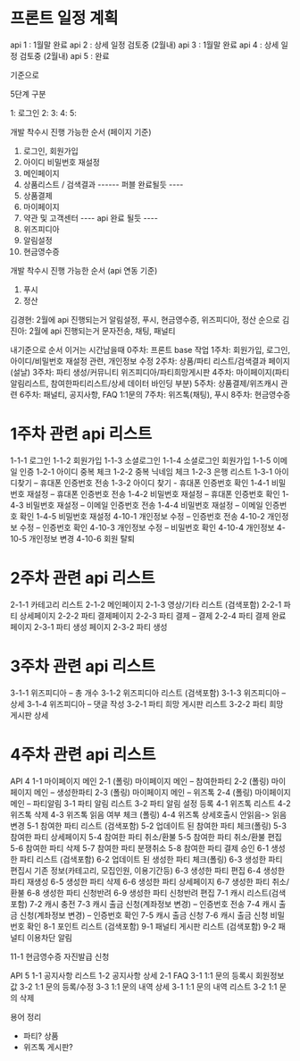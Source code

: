 # 프론트 일정 계획
api 1 : 1월말 완료
api 2 : 상세 일정 검토중 (2월내)
api 3 : 1월말 완료
api 4 : 상세 일정 검토중 (2월내)
api 5 : 완료

기준으로 

5단계 구분

1: 로그인
2: 
3: 
4: 
5: 

개발 착수시 진행 가능한 순서 (페이지 기준)
1. 로그인, 회원가입
2. 아이디 비밀번호 재설정
3. 메인페이지
4. 상품리스트 / 검색결과
------ 퍼블 완료될듯 ----
5. 상품결제
6. 마이페이지
7. 약관 및 고객센터
---- api 완료 될듯 ----
8. 위즈피디아
9. 알림설정
10. 현금영수증

개발 착수시 진행 가능한 순서 (api 연동 기준)
1. 푸시
2. 정산


김경현: 2월에 api 진행되는거 알림설정, 푸시, 현금영수증, 위즈피디아, 정산 순으로
김진아: 2월에 api 진행되는거 문자전송, 채팅, 패널티

내기준으로 순서 이거는 시간남을때
0주차: 프론트 base 작업
1주차: 회원가입, 로그인, 아이디/비밀번호 재설정 관련, 개인정보 수정
2주차: 상품/파티 리스트/검색결과 페이지 (설날)
3주차: 파티 생성/커뮤니티 위즈피디아/파티희망게시판
4주차: 마이페이지(파티알림리스트, 참여한파티리스트/상세 데이터 바인딩 부분)
5주차: 상품결제/위즈캐시 관련
6주차: 패널티, 공지사항, FAQ 1:1문의
7주차: 위즈톡(채팅), 푸시
8주차: 현금영수증


# 1주차 관련 api 리스트
1-1-1	로그인
1-1-2	회원가입
1-1-3	소셜로그인
1-1-4	소셜로그인 회원가입
1-1-5	이메일 인증
1-2-1	아이디 중복 체크
1-2-2	중복 닉네임 체크
1-2-3	은행 리스트
1-3-1 아이디찾기 – 휴대폰 인증번호 전송
1-3-2 아이디 찾기 - 휴대폰 인증번호 확인
1-4-1 비밀번호 재설정 – 휴대폰 인증번호 전송
1-4-2 비밀번호 재설정 – 휴대폰 인증번호 확인
1-4-3 비밀번호 재설정 – 이메일 인증번호 전송
1-4-4 비밀번호 재설정 – 이메일 인증번호 확인
1-4-5 비밀번호 재설정
4-10-1 개인정보 수정 – 인증번호 전송
4-10-2 개인정보 수정 – 인증번호 확인
4-10-3 개인정보 수정 – 비밀번호 확인
4-10-4 개인정보 
4-10-5 개인정보 변경
4-10-6 회원 탈퇴


# 2주차 관련 api 리스트
2-1-1	카테고리 리스트
2-1-2	메인페이지
2-1-3	영상/기타 리스트 (검색포함)
2-2-1	파티 상세페이지
2-2-2	파티 결제페이지
2-2-3	파티 결제 – 결제
2-2-4	파티 결제 완료 페이지
2-3-1 파티 생성 페이지
2-3-2 파티 생성

# 3주차 관련 api 리스트
3-1-1	위즈피디아 – 총 개수
3-1-2	위즈피디아 리스트 (검색포함)
3-1-3	위즈피디아 – 상세
3-1-4	위즈피디아 – 댓글 작성
3-2-1	파티 희망 게시판 리스트
3-2-2	파티 희망 게시판 상세

# 4주차 관련 api 리스트

API 4
1-1	마이페이지 메인 
2-1	(폴링) 마이페이지 메인 – 참여한파티
2-2 (폴링) 마이페이지 메인 – 생성한파티
2-3	(폴링) 마이페이지 메인 – 위즈톡
2-4	(폴링) 마이페이지 메인 – 파티알림
3-1 파티 알림 리스트
3-2 파티 알림 설정 등록
4-1 위즈톡 리스트
4-2 위즈톡 삭제
4-3 위즈톡 읽음 여부 체크 (폴링)
4-4 위즈톡 상세호출시 안읽음-> 읽음 변경
5-1 참여한 파티 리스트 (검색포함)
5-2 업데이트 된 참여한 파티 체크(폴링)
5-3 참여한 파티 상세페이지
5-4 참여한 파티 취소/환불
5-5 참여한 파티 취소/환불 편집
5-6 참여한 파티 삭제
5-7 참여한 파티 분쟁취소
5-8 참여한 파티 결제 승인
6-1 생성한 파티 리스트 (검색포함)
6-2 업데이트 된 생성한 파티 체크(폴링)
6-3 생성한 파티 편집시 기존 정보(카테고리, 모집인원, 이용기간등)
6-3 생성한 파티 편집
6-4 생성한 파티 재생성
6-5 생성한 파티 삭제
6-6 생성한 파티 상세페이지
6-7 생성한 파티 취소/환불
6-8 생성한 파티 신청반려
6-9 생성한 파티 신청반려 편집
7-1 캐시 리스트(검색포함)
7-2 캐시 충전
7-3 캐시 출금 신청(계좌정보 변경) – 인증번호 전송
7-4 캐시 출금 신청(계좌정보 변경) – 인증번호 확인
7-5 캐시 출금 신청
7-6 캐시 출금 신청 비밀번호 확인
8-1 포인트 리스트 (검색포함)
9-1 패널티 게시판 리스트 (검색포함)
9-2 패널티 이용차단 알림

11-1 현금영수증 자진발급 신청
  
API 5
1-1 공지사항 리스트
1-2	공지사항 상세
2-1 FAQ
3-1 1:1 문의 등록시 회원정보 값
3-2	1:1 문의 등록/수정
3-3 1:1 문의 내역 상세
3-1	1:1 문의 내역 리스트
3-2	1:1 문의 삭제





용어 정리
- 파티? 상품
- 위즈톡 게시판?



